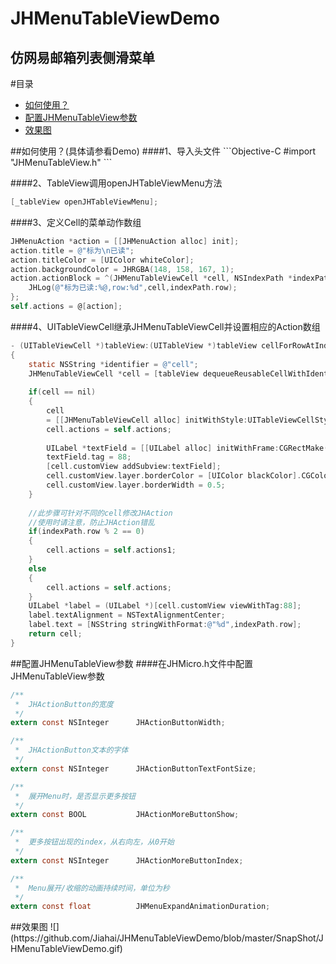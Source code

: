 JHMenuTableViewDemo
====
仿网易邮箱列表侧滑菜单
----

#目录
* [如何使用？](#use)
* [配置JHMenuTableView参数](#config)
* [效果图](#gif)

<a name="use"/>
##如何使用？(具体请参看Demo)
####1、导入头文件
```Objective-C
#import "JHMenuTableView.h"
```

####2、TableView调用openJHTableViewMenu方法
```Objective-C
[_tableView openJHTableViewMenu];
```

####3、定义Cell的菜单动作数组
```Objective-C
JHMenuAction *action = [[JHMenuAction alloc] init];
action.title = @"标为\n已读";
action.titleColor = [UIColor whiteColor];
action.backgroundColor = JHRGBA(148, 158, 167, 1);
action.actionBlock = ^(JHMenuTableViewCell *cell, NSIndexPath *indexPath){
    JHLog(@"标为已读:%@,row:%d",cell,indexPath.row);
};
self.actions = @[action];
```

####4、UITableViewCell继承JHMenuTableViewCell并设置相应的Action数组
```Objective-C
- (UITableViewCell *)tableView:(UITableView *)tableView cellForRowAtIndexPath:(NSIndexPath *)indexPath
{
    static NSString *identifier = @"cell";
    JHMenuTableViewCell *cell = [tableView dequeueReusableCellWithIdentifier:identifier];
    
    if(cell == nil)
    {
        cell
        = [[JHMenuTableViewCell alloc] initWithStyle:UITableViewCellStyleDefault reuseIdentifier:identifier];
        cell.actions = self.actions;
        
        UILabel *textField = [[UILabel alloc] initWithFrame:CGRectMake(0, 6, 120, 32)];
        textField.tag = 88;
        [cell.customView addSubview:textField];
        cell.customView.layer.borderColor = [UIColor blackColor].CGColor;
        cell.customView.layer.borderWidth = 0.5;
    }
    
    //此步骤可针对不同的cell修改JHAction
    //使用时请注意，防止JHAction错乱
    if(indexPath.row % 2 == 0)
    {
        cell.actions = self.actions1;
    }
    else
    {
        cell.actions = self.actions;
    }
    UILabel *label = (UILabel *)[cell.customView viewWithTag:88];
    label.textAlignment = NSTextAlignmentCenter;
    label.text = [NSString stringWithFormat:@"%d",indexPath.row];
    return cell;
}

```
<a name="config"/>
##配置JHMenuTableView参数
####在JHMicro.h文件中配置JHMenuTableView参数

```Objective-C
/**
 *  JHActionButton的宽度
 */
extern const NSInteger      JHActionButtonWidth;

/**
 *  JHActionButton文本的字体
 */
extern const NSInteger      JHActionButtonTextFontSize;

/**
 *  展开Menu时，是否显示更多按钮
 */
extern const BOOL           JHActionMoreButtonShow;

/**
 *  更多按钮出现的index，从右向左，从0开始
 */
extern const NSInteger      JHActionMoreButtonIndex;

/**
 *  Menu展开/收缩的动画持续时间，单位为秒
 */
extern const float          JHMenuExpandAnimationDuration;
```
<a name="gif"/>
##效果图
![](https://github.com/Jiahai/JHMenuTableViewDemo/blob/master/SnapShot/JHMenuTableViewDemo.gif)

